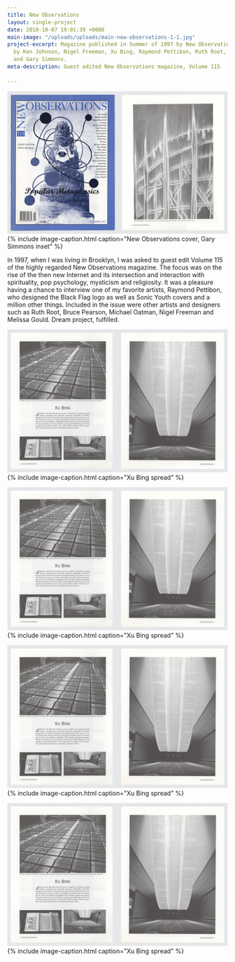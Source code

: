 ```yaml
---
title: New Observations
layout: single-project
date: 2018-10-07 19:01:39 +0000
main-image: "/uploads/uploads/main-new-observations-1-1.jpg"
project-excerpt: Magazine published in Summer of 1997 by New Observations. With work
  by Ken Johnson, Nigel Freeman, Xu Bing, Raymond Pettibon, Ruth Root, Lukasz Skapcski
  and Gary Simmons.
meta-description: Guest edited New Observations magazine, Volume 115

---
```

![](/uploads/uploads/main-new-observations-1-1.jpg){% include image-caption.html caption="New Observations cover, Gary Simmons inset" %}

In 1997, when I was living in Brooklyn, I was asked to guest edit Volume 115 of the highly regarded New Observations magazine. The focus was on the rise of the then new Internet and its intersection and interaction with spirituality, pop psychology, mysticism and religiosity. It was a pleasure having a chance to interview one of my favorite artists, Raymond Pettibon, who designed the Black Flag logo as well as Sonic Youth covers and a million other things. Included in the issue were other artists and designers such as Ruth Root, Bruce Pearson, Michael Oatman, Nigel Freeman and Melissa Gould. Dream project, fulfilled.

<section class="project-column-one" markdown="1">

![](/uploads/uploads/main-new-observations-inside-1.jpg){% include image-caption.html caption="Xu Bing spread" %}

</section>

<section class="project-column-two" markdown="1">

![](/uploads/uploads/main-new-observations-inside-1.jpg){% include image-caption.html caption="Xu Bing spread" %}

</section>

<section class="project-column-one" markdown="1">

![](/uploads/uploads/main-new-observations-inside-1.jpg){% include image-caption.html caption="Xu Bing spread" %}

</section>

<section class="project-column-two" markdown="1">

![](/uploads/uploads/main-new-observations-inside-1.jpg){% include image-caption.html caption="Xu Bing spread" %}

</section>